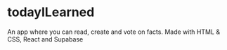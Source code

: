 # todayILearned

An app where you can read, create and vote on facts. Made with HTML & CSS, React and Supabase
